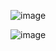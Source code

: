 ![image](https://github.com/user-attachments/assets/a2eabed1-1852-45c1-8aeb-72c4745474fc)



![image](https://github.com/user-attachments/assets/1f7081b7-e79f-4e71-9684-650cbbbae55c)

